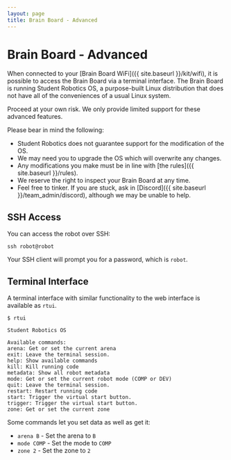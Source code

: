 ```yaml
---
layout: page
title: Brain Board - Advanced
---
```


# Brain Board - Advanced

When connected to your [Brain Board WiFi]({{ site.baseurl }}/kit/wifi), it is possible to access the Brain Board via a terminal interface. The Brain Board is running Student Robotics OS, a purpose-built Linux distribution that does not have all of the conveniences of a usual Linux system.

<div class="warning">
Proceed at your own risk. We only provide limited support for these advanced features.
</div>

Please bear in mind the following:

- Student Robotics does not guarantee support for the modification of the OS.
- We may need you to upgrade the OS which will overwrite any changes.
- Any modifications you make must be in line with [the rules]({{ site.baseurl }}/rules).
- We reserve the right to inspect your Brain Board at any time.
- Feel free to tinker. If you are stuck, ask in [Discord]({{ site.baseurl }}/team_admin/discord), although we may be unable to help.

## SSH Access

You can access the robot over SSH:

```shell
ssh robot@robot
```

Your SSH client will prompt you for a password, which is `robot`.

## Terminal Interface

A terminal interface with similar functionality to the web interface is available as `rtui`.

```shell
$ rtui

Student Robotics OS

Available commands:
arena: Get or set the current arena
exit: Leave the terminal session.
help: Show available commands
kill: Kill running code
metadata: Show all robot metadata
mode: Get or set the current robot mode (COMP or DEV)
quit: Leave the terminal session.
restart: Restart running code
start: Trigger the virtual start button.
trigger: Trigger the virtual start button.
zone: Get or set the current zone
```

Some commands let you set data as well as get it:

- `arena B` - Set the arena to `B`
- `mode COMP` - Set the mode to `COMP`
- `zone 2` - Set the zone to `2`